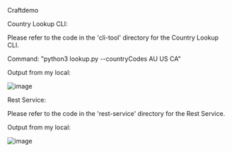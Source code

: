 Craftdemo

Country Lookup CLI:

Please refer to the code in the 'cli-tool' directory for the Country Lookup CLI.

Command: "python3 lookup.py --countryCodes AU US CA"

Output from my local:

![image](https://github.com/tswrk/craftdemo/assets/160464566/1477e8da-4463-4a02-9a36-73dca0e4d79d)

Rest Service:

Please refer to the code in the 'rest-service' directory for the Rest Service.

Output from my local:

![image](https://github.com/tswrk/craftdemo/assets/160464566/100647eb-8dca-4510-9e31-3caa38934649) 





